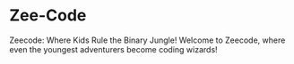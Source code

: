 # Zee-Code
 Zeecode: Where Kids Rule the Binary Jungle!  Welcome to Zeecode, where even the youngest adventurers become coding wizards! 
